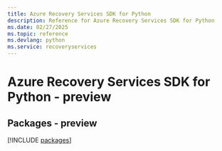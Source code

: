 ```yaml
---
title: Azure Recovery Services SDK for Python
description: Reference for Azure Recovery Services SDK for Python
ms.date: 02/27/2025
ms.topic: reference
ms.devlang: python
ms.service: recoveryservices
---
```

# Azure Recovery Services SDK for Python - preview
## Packages - preview
[!INCLUDE [packages](recovery-services-index.md)]